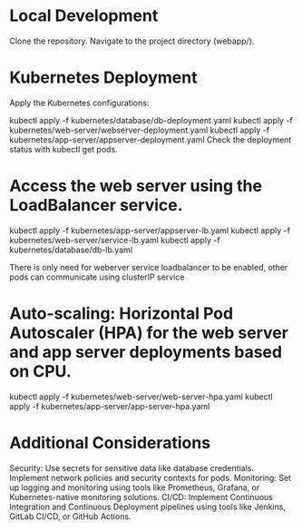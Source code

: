 # Local Development
Clone the repository.
Navigate to the project directory (webapp/).

# Kubernetes Deployment

Apply the Kubernetes configurations:

kubectl apply -f kubernetes/database/db-deployment.yaml
kubectl apply -f kubernetes/web-server/webserver-deployment.yaml
kubectl apply -f kubernetes/app-server/appserver-deployment.yaml
Check the deployment status with kubectl get pods.

# Access the web server using the LoadBalancer service.
kubectl apply -f kubernetes/app-server/appserver-lb.yaml
kubectl apply -f kubernetes/web-server/service-lb.yaml
kubectl apply -f kubernetes/database/db-lb.yaml

There is only need for weberver service loadbalancer to be enabled, other pods can communicate using clusterIP service

# Auto-scaling: Horizontal Pod Autoscaler (HPA) for the web server and app server deployments based on CPU.
kubectl apply -f kubernetes/web-server/web-server-hpa.yaml
kubectl apply -f kubernetes/app-server/app-server-hpa.yaml

# Additional Considerations

Security: Use secrets for sensitive data like database credentials. Implement network policies and security contexts for pods.
Monitoring: Set up logging and monitoring using tools like Prometheus, Grafana, or Kubernetes-native monitoring solutions.
CI/CD: Implement Continuous Integration and Continuous Deployment pipelines using tools like Jenkins, GitLab CI/CD, or GitHub Actions.